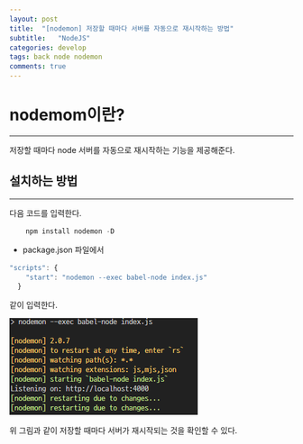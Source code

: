 ```yaml
---
layout: post
title:  "[nodemon] 저장할 때마다 서버를 자동으로 재시작하는 방법"
subtitle:   "NodeJS"
categories: develop
tags: back node nodemon
comments: true
---
```


# nodemom이란?
---
저장할 때마다 node 서버를 자동으로 재시작하는 기능을 제공해준다.

## 설치하는 방법
---
다음 코드를 입력한다.

```javascript
    npm install nodemon -D
```
- package.json 파일에서 
```javascript
"scripts": {
    "start": "nodemon --exec babel-node index.js"
  }
```
같이 입력한다.

![그림 1-2](/assets/img/web/troubleshooting/1-2.PNG)

위 그림과 같이 저장할 때마다 서버가 재시작되는 것을 확인할 수 있다.